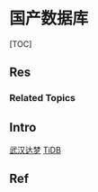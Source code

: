 # 国产数据库

[TOC]



## Res
### Related Topics



## Intro
[武汉达梦](https://www.dameng.com/list_17.html)
[TiDB](https://github.com/pingcap/tidb)




## Ref


